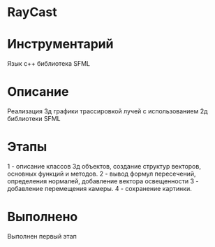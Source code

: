 # RayCast

# Инструментарий
Язык c++
библиотека SFML

# Описание
Реализация 3д графики трассировкой лучей с использованием 2д библиотеки SFML 

# Этапы
1 - описание классов 3д объектов, создание структур векторов, основных функций и методов.
2 - вывод формул пересечений, определения нормалей, добавление вектора освещенности
3 - добавление перемещения камеры.
4 - сохранение картинки.

# Выполнено
Выполнен первый этап

